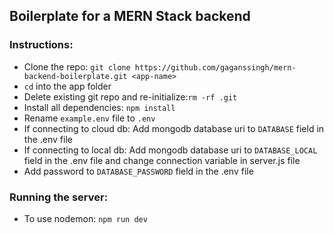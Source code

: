 ## Boilerplate for a MERN Stack backend

### Instructions:
- Clone the repo: `git clone https://github.com/gaganssingh/mern-backend-boilerplate.git <app-name>`
- `cd` into the app folder
- Delete existing git repo and re-initialize:`rm -rf .git`
- Install all dependencies: `npm install`
- Rename `example.env` file to `.env`
- If connecting to cloud db: Add mongodb database uri to `DATABASE` field in the .env file
- If connecting to local db: Add mongodb database uri to `DATABASE_LOCAL` field in the .env file and change connection variable in server.js file
- Add password to `DATABASE_PASSWORD` field in the .env file

### Running the server:
- To use nodemon: `npm run dev`